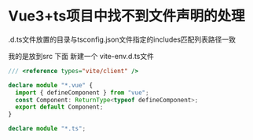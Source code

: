# Vue3+ts项目中找不到文件声明的处理
.d.ts文件放置的目录与tsconfig.json文件指定的includes匹配列表路径一致

我的是放到src 下面
新建一个 vite-env.d.ts文件


```ts
/// <reference types="vite/client" />

declare module "*.vue" {
  import { defineComponent } from "vue";
  const Component: ReturnType<typeof defineComponent>;
  export default Component;
}

declare module "*.ts";


```